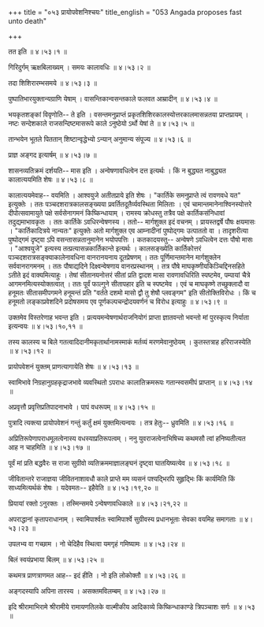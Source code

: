 +++
title = "०५३ प्रायोपवेशनिश्चयः"
title_english = "053 Angada proposes fast unto death"

+++


तत इति  ॥  ४।५३।१  ॥   

  

गिरिदुर्गम् ऋक्षबिलाख्यम् । समयः कालावधिः  ॥  ४।५३।२  ॥   

  

तदा शिशिरारम्भसमये  ॥  ४।५३।३  ॥   

  

पुष्पातिभारयुक्तान्यग्राणि येषाम् । वासन्तिकान्वसन्तकाले फलवत आम्रादीन्
 ॥  ४।५३।४  ॥   

  

भयकृतशङ्कां विवृणोति-- ते इति । वसन्तमनुप्राप्तं
प्रकृतशिशिरकालस्योत्तरकालमासन्नतया प्राप्तप्रायम् । नष्टः सन्देशकाले
राजसन्दिष्टमासरूपे काले ऽनुष्ठेयो ऽर्थो येषां ते  ॥  ४।५३।५  ॥   

  

तान्भयेन भूतले पिततान् शिष्टान्वृद्धेभ्यो ऽन्यान् अनुमान्य संपूज्य  ॥ 
४।५३।६  ॥   

  

प्राज्ञ अङ्गद इत्यार्षम्  ॥  ४।५३।७  ॥   

  

शासनव्यतिक्रमं दर्शयति-- मास इति । अन्वेषणावधित्वेन दत्त इत्यर्थः । किं
न बुद्ध्यत नाबुद्ध्यत कालात्ययमिति शेषः  ॥  ४।५३।८  ॥   

  

कालात्ययमेवाह-- वयमिति । आश्वयुजे अतीतप्राये इति शेषः । "कार्तिके
समनुप्राप्ते त्वं रावणवधे यत" इत्युक्तेः । ततः पञ्चदशरात्रकालसङ्ख्यया
प्रवर्तितदूतैर्व्यवस्थिता मिलिताः । एवं चामान्तमानेनाश्विनस्योत्तरे
दीपोत्सवामायुते पक्षे सर्वसेनागमनं किष्किन्धायाम् । रामस्य क्रोधस्तु
तत्रैव पक्षे कार्तिकसंनिधावां तदुद्यमाभावकृतः । ततः कार्तिके
ऽवधिरन्वेषणस्य । ततो-- मार्गशुक्ल इदं वचनम् । प्रायस्तद्वर्षे पौषः
क्षयमासः । "कार्तिकादित्रये नान्यतः" इत्युक्तेः अतो मार्गशुक्ल एव
आम्नादीनां पुष्पोद्गमः उत्पाततो वा । तादृशरीत्या पुष्पोद्गमं दृष्ट्वा
ऽपि वसन्तासन्नतानुमानेन भयोपपत्तिः । कतकादयस्तु-- अन्वेषणे ऽवधित्वेन
दत्तः पौषो मासः । "आश्वयुजे" इत्यस्य तत्प्रत्यासन्नकार्तिकान्ते इत्यर्थः
। कालसङ्ख्येति कार्तिकोत्तरं पञ्चदशरात्रसङ्क्याकालेनावधिना वानरानयनाय
दूतप्रेषणम् । ततः पूर्णिमान्तमानेन मार्गशुक्लेन सर्ववानरागमनम् । ततः
पौषाद्यदिने दिक्ष्वन्वेषणाय वानरप्रस्थानम् । तत्र पौषे
माघकृष्णीयकिञ्चिद्दिनसहिते ऽतीते इदं वाक्यमित्याहुः । तेषां
सीतानयनोत्तरं सीतां प्रति द्वादश मासा रावणावधिरिति स्पष्टमेव, पम्पायां
चैत्रे आगमनमित्यस्योक्तत्वात् । ततः पूर्वं फाल्गुने सीतापहार इति च
स्पष्टमेव । एवं च माघकृष्णे तच्छुक्लादौ वा हनूमतः सीतासमीपगमने हनूमन्तं
प्रति "वर्तते दशमो मासो द्वौ तु शेषौ प्लवङ्गम" इति सीतोक्तिविरोधः । किं
च हनूमतो लङ्काप्रवेशदिने प्रदोषसमय एव पूर्णकल्पचन्द्रोदयवर्णनं च विरोध
इत्याहुः  ॥  ४।५३।९  ॥   

  

उक्तमेव विस्तरेणाह भवन्त इति । प्रत्ययमन्वेषणार्थराजनियोगं प्राप्ता
ज्ञातवन्तो भवन्तो मां पुरस्कृत्य निर्याता इत्यन्वयः  ॥  ४।५३।१०,११  ॥   

  

तस्य कालस्य च बिले गतत्वादिदानीमकृतार्थानामस्माकं मर्तव्यं
मरणमेवानुष्ठेयम् । कुतस्तत्राह हरिराजस्येति  ॥  ४।५३।१२  ॥   

  

प्रायोपवेशनं युक्तम् प्राणत्यागायेति शेषः  ॥  ४।५३।१३  ॥   

  

स्वामिभावे निग्रहानुग्रहकृद्राजभावे व्यवस्थितो ऽपराधः कालातिक्रमरूपः
गतान्स्वसमीपं प्राप्तान्  ॥  ४।५३।१४  ॥   

  

अप्रवृत्तौ प्रवृत्तिप्रतिपादनाभावे । पापं वधरूपम्  ॥  ४।५३।१५  ॥   

  

पुत्रादि त्यक्त्या प्रायोपवेशनं गन्तुं कर्तुं क्षमं युक्तमित्यन्वयः ।
तत्र हेतुः-- ध्रुवमिति  ॥  ४।५३।१६  ॥   

  

अप्रितिरूपेणापराधमूलत्वेनास्य वधस्याप्रतिरूपत्वम् । ननु
युवराजत्वेनाभिषिच्य कथमसौ त्वां हनिष्यतीत्यत आह न चाहमिति  ॥  ४।५३।१७
 ॥   

  

पूर्वं मां प्रति बद्धवैरः स राजा सुग्रीवो व्यतिक्रममाज्ञालङ्घनं दृष्ट्वा
घातयिष्यत्येव  ॥  ४।५३।१८  ॥   

  

जीवितान्तरे राजाज्ञया जीवितनाशावधौ काले प्राप्ते मम व्यसनं पश्यद्भिरपि
सुहृद्भिः किं कार्यमिति किं साध्यमित्यर्थकं शेषः । यदेवमतः-- इहैवेति  ॥ 
४।५३।१९,२०  ॥   

  

प्रियायां रक्तो ऽनुरक्तः । तस्मिन्समये ऽन्वेषणावधिकाले  ॥  ४।५३।२१,२२
 ॥   

  

अपराद्धानां कृतापराधानाम् । स्वामिपार्श्वतः स्वामिपार्श्वे सुग्रीवस्य
प्रधानभूताः सेवका वयमिह समागताः  ॥  ४।५३।२३  ॥   

  

उपलभ्य वा गच्छाम । नो चेदिहैव स्थित्वा यमगृहं गमिष्यामः  ॥  ४।५३।२४  ॥   

  

बिलं स्वयंप्रभाया बिलम्  ॥  ४।५३।२५  ॥   

  

कथमत्र प्राणत्राणमत आह-- इदं हीति । नो इति लोकोक्तौ  ॥  ४।५३।२६  ॥   

  

अङ्गदस्यापि अपिना तारस्य । असक्तमविलम्बम्  ॥  ४।५३।२७  ॥   

  

इदि श्रीरामाभिरामे श्रीरामीये रामायणतिलके वाल्मीकीय आदिकाव्ये
किष्किन्धाकाण्डे त्रिपञ्चाशः सर्गः  ॥  ४।५३  ॥   

  



